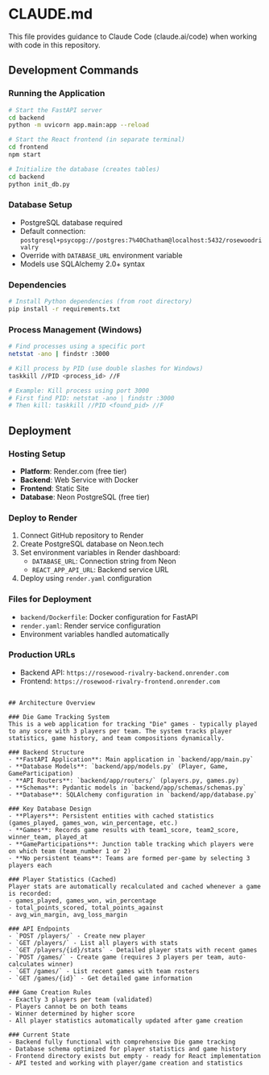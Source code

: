 # CLAUDE.md

This file provides guidance to Claude Code (claude.ai/code) when working with code in this repository.

## Development Commands

### Running the Application
```bash
# Start the FastAPI server
cd backend
python -m uvicorn app.main:app --reload

# Start the React frontend (in separate terminal)
cd frontend
npm start

# Initialize the database (creates tables)
cd backend
python init_db.py
```

### Database Setup
- PostgreSQL database required
- Default connection: `postgresql+psycopg://postgres:7%40Chatham@localhost:5432/rosewoodrivalry`
- Override with `DATABASE_URL` environment variable
- Models use SQLAlchemy 2.0+ syntax

### Dependencies
```bash
# Install Python dependencies (from root directory)
pip install -r requirements.txt
```

### Process Management (Windows)
```bash
# Find processes using a specific port
netstat -ano | findstr :3000

# Kill process by PID (use double slashes for Windows)
taskkill //PID <process_id> //F

# Example: Kill process using port 3000
# First find PID: netstat -ano | findstr :3000
# Then kill: taskkill //PID <found_pid> //F
```

## Deployment

### Hosting Setup
- **Platform**: Render.com (free tier)
- **Backend**: Web Service with Docker
- **Frontend**: Static Site
- **Database**: Neon PostgreSQL (free tier)

### Deploy to Render
1. Connect GitHub repository to Render
2. Create PostgreSQL database on Neon.tech
3. Set environment variables in Render dashboard:
   - `DATABASE_URL`: Connection string from Neon
   - `REACT_APP_API_URL`: Backend service URL
4. Deploy using `render.yaml` configuration

### Files for Deployment
- `backend/Dockerfile`: Docker configuration for FastAPI
- `render.yaml`: Render service configuration
- Environment variables handled automatically

### Production URLs
- Backend API: `https://rosewood-rivalry-backend.onrender.com`
- Frontend: `https://rosewood-rivalry-frontend.onrender.com`
```

## Architecture Overview

### Die Game Tracking System
This is a web application for tracking "Die" games - typically played to any score with 3 players per team. The system tracks player statistics, game history, and team compositions dynamically.

### Backend Structure
- **FastAPI Application**: Main application in `backend/app/main.py`
- **Database Models**: `backend/app/models.py` (Player, Game, GameParticipation)
- **API Routers**: `backend/app/routers/` (players.py, games.py)
- **Schemas**: Pydantic models in `backend/app/schemas/schemas.py`
- **Database**: SQLAlchemy configuration in `backend/app/database.py`

### Key Database Design
- **Players**: Persistent entities with cached statistics (games_played, games_won, win_percentage, etc.)
- **Games**: Records game results with team1_score, team2_score, winner_team, played_at
- **GameParticipations**: Junction table tracking which players were on which team (team_number 1 or 2)
- **No persistent teams**: Teams are formed per-game by selecting 3 players each

### Player Statistics (Cached)
Player stats are automatically recalculated and cached whenever a game is recorded:
- games_played, games_won, win_percentage
- total_points_scored, total_points_against  
- avg_win_margin, avg_loss_margin

### API Endpoints
- `POST /players/` - Create new player
- `GET /players/` - List all players with stats
- `GET /players/{id}/stats` - Detailed player stats with recent games
- `POST /games/` - Create game (requires 3 players per team, auto-calculates winner)
- `GET /games/` - List recent games with team rosters
- `GET /games/{id}` - Get detailed game information

### Game Creation Rules
- Exactly 3 players per team (validated)
- Players cannot be on both teams
- Winner determined by higher score
- All player statistics automatically updated after game creation

### Current State  
- Backend fully functional with comprehensive Die game tracking
- Database schema optimized for player statistics and game history
- Frontend directory exists but empty - ready for React implementation
- API tested and working with player/game creation and statistics